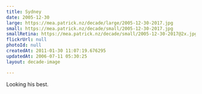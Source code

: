 ```yaml
---
title: Sydney
date: 2005-12-30
large: https://mea.patrick.nz/decade/large/2005-12-30-2017.jpg
small: https://mea.patrick.nz/decade/small/2005-12-30-2017.jpg
smallRetina: https://mea.patrick.nz/decade/small/2005-12-30-2017@2x.jpg
flickrUrl: null
photoId: null
createdAt: 2011-01-30 11:07:19.676295
updatedAt: 2006-07-11 05:30:25
layout: decade-image

---
```

Looking his best.
